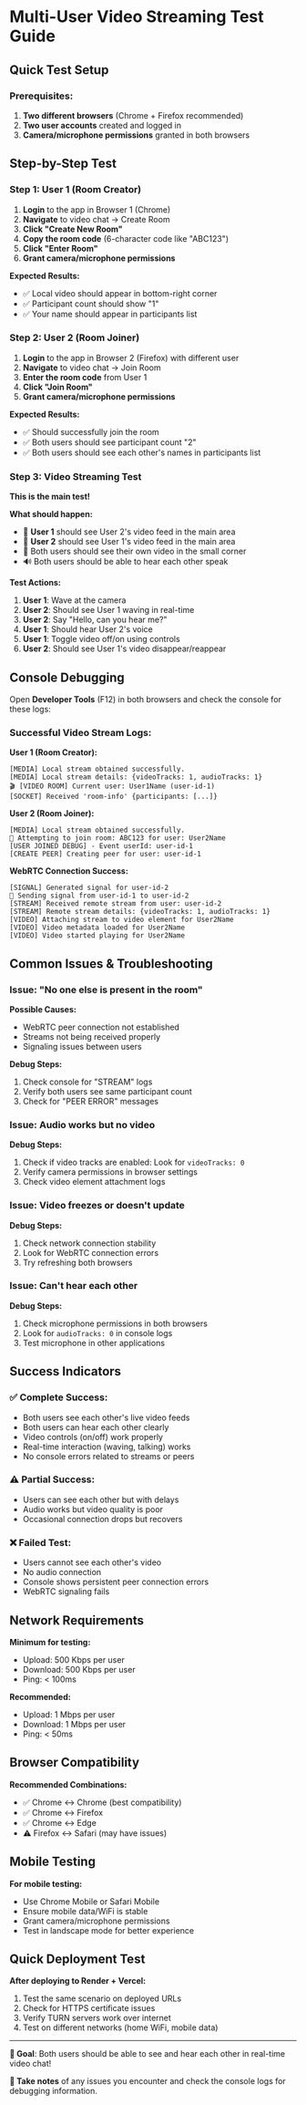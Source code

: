 # Multi-User Video Streaming Test Guide

## Quick Test Setup

### Prerequisites:
1. **Two different browsers** (Chrome + Firefox recommended)
2. **Two user accounts** created and logged in
3. **Camera/microphone permissions** granted in both browsers

## Step-by-Step Test

### Step 1: User 1 (Room Creator)
1. **Login** to the app in Browser 1 (Chrome)
2. **Navigate** to video chat → Create Room
3. **Click "Create New Room"**
4. **Copy the room code** (6-character code like "ABC123")
5. **Click "Enter Room"**
6. **Grant camera/microphone permissions**

**Expected Results:**
- ✅ Local video should appear in bottom-right corner
- ✅ Participant count should show "1"
- ✅ Your name should appear in participants list

### Step 2: User 2 (Room Joiner)
1. **Login** to the app in Browser 2 (Firefox) with different user
2. **Navigate** to video chat → Join Room  
3. **Enter the room code** from User 1
4. **Click "Join Room"**
5. **Grant camera/microphone permissions**

**Expected Results:**
- ✅ Should successfully join the room
- ✅ Both users should see participant count "2"
- ✅ Both users should see each other's names in participants list

### Step 3: Video Streaming Test
**This is the main test!**

**What should happen:**
- 🎥 **User 1** should see User 2's video feed in the main area
- 🎥 **User 2** should see User 1's video feed in the main area  
- 🎥 Both users should see their own video in the small corner
- 🔊 Both users should be able to hear each other speak

**Test Actions:**
1. **User 1**: Wave at the camera
2. **User 2**: Should see User 1 waving in real-time
3. **User 2**: Say "Hello, can you hear me?"
4. **User 1**: Should hear User 2's voice
5. **User 1**: Toggle video off/on using controls
6. **User 2**: Should see User 1's video disappear/reappear

## Console Debugging

Open **Developer Tools** (F12) in both browsers and check the console for these logs:

### Successful Video Stream Logs:

**User 1 (Room Creator):**
```
[MEDIA] Local stream obtained successfully.
[MEDIA] Local stream details: {videoTracks: 1, audioTracks: 1}
🎬 [VIDEO ROOM] Current user: User1Name (user-id-1)
[SOCKET] Received 'room-info' {participants: [...]}
```

**User 2 (Room Joiner):**
```
[MEDIA] Local stream obtained successfully.
💪 Attempting to join room: ABC123 for user: User2Name
[USER JOINED DEBUG] - Event userId: user-id-1
[CREATE PEER] Creating peer for user: user-id-1
```

**WebRTC Connection Success:**
```
[SIGNAL] Generated signal for user-id-2
📡 Sending signal from user-id-1 to user-id-2
[STREAM] Received remote stream from user: user-id-2
[STREAM] Remote stream details: {videoTracks: 1, audioTracks: 1}
[VIDEO] Attaching stream to video element for User2Name
[VIDEO] Video metadata loaded for User2Name
[VIDEO] Video started playing for User2Name
```

## Common Issues & Troubleshooting

### Issue: "No one else is present in the room"
**Possible Causes:**
- WebRTC peer connection not established
- Streams not being received properly
- Signaling issues between users

**Debug Steps:**
1. Check console for "STREAM" logs
2. Verify both users see same participant count
3. Check for "PEER ERROR" messages

### Issue: Audio works but no video
**Debug Steps:**
1. Check if video tracks are enabled: Look for `videoTracks: 0`
2. Verify camera permissions in browser settings
3. Check video element attachment logs

### Issue: Video freezes or doesn't update
**Debug Steps:**
1. Check network connection stability
2. Look for WebRTC connection errors
3. Try refreshing both browsers

### Issue: Can't hear each other
**Debug Steps:**
1. Check microphone permissions in both browsers
2. Look for `audioTracks: 0` in console logs
3. Test microphone in other applications

## Success Indicators

### ✅ Complete Success:
- Both users see each other's live video feeds
- Both users can hear each other clearly
- Video controls (on/off) work properly
- Real-time interaction (waving, talking) works
- No console errors related to streams or peers

### ⚠️ Partial Success:
- Users can see each other but with delays
- Audio works but video quality is poor
- Occasional connection drops but recovers

### ❌ Failed Test:
- Users cannot see each other's video
- No audio connection
- Console shows persistent peer connection errors
- WebRTC signaling fails

## Network Requirements

**Minimum for testing:**
- Upload: 500 Kbps per user
- Download: 500 Kbps per user
- Ping: < 100ms

**Recommended:**
- Upload: 1 Mbps per user
- Download: 1 Mbps per user  
- Ping: < 50ms

## Browser Compatibility

**Recommended Combinations:**
- ✅ Chrome ↔ Chrome (best compatibility)
- ✅ Chrome ↔ Firefox
- ✅ Chrome ↔ Edge
- ⚠️ Firefox ↔ Safari (may have issues)

## Mobile Testing

**For mobile testing:**
- Use Chrome Mobile or Safari Mobile
- Ensure mobile data/WiFi is stable
- Grant camera/microphone permissions
- Test in landscape mode for better experience

## Quick Deployment Test

**After deploying to Render + Vercel:**
1. Test the same scenario on deployed URLs
2. Check for HTTPS certificate issues
3. Verify TURN servers work over internet
4. Test on different networks (home WiFi, mobile data)

---

**🎯 Goal**: Both users should be able to see and hear each other in real-time video chat!

**📝 Take notes** of any issues you encounter and check the console logs for debugging information.